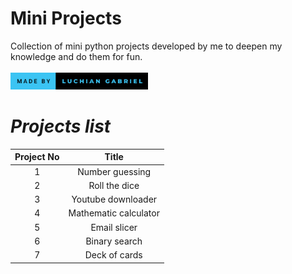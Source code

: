 # Mini Projects
 Collection of mini python projects developed by me to deepen my knowledge and do them for fun.
 <br><br>
 <img src="badge.svg" width= "220"/>
 
# <i> Projects list </i>
| Project No |         Title         |
|:----------:|:---------------------:|
|     1      |    Number guessing    |
|     2      |     Roll the dice     |
|     3      |  Youtube downloader   |
|     4      | Mathematic calculator |
|     5      |     Email slicer      |
|     6      |     Binary search     |
|     7      |     Deck of cards     |